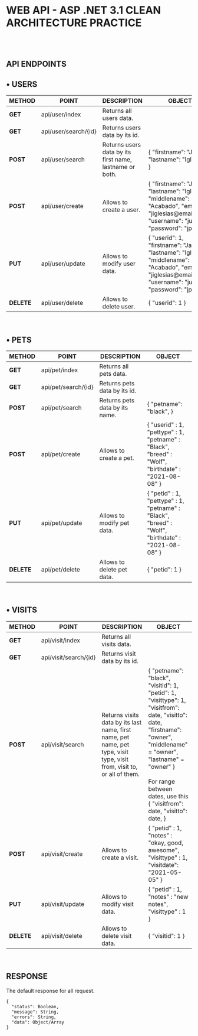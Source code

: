# WEB API - ASP .NET 3.1 CLEAN ARCHITECTURE PRACTICE
</br></br>
## API ENDPOINTS
  ## • USERS
  <Table>
    <thead>
        <tr>
          <th>METHOD</th>
          <th>POINT</th>
          <th>DESCRIPTION</th>
          <th>OBJECT</th>
        </tr>
    </thead>
    <tbody>
        <tr>
          <td><strong>GET</strong></td>
          <td>api/user/index</td>
          <td>Returns all users data.</td>
          <td>
           </td>
        </tr>
        <tr>
          <td><strong>GET</strong></td>
          <td>api/user/search/{id}</td>
          <td>Returns users data by its id.</td>
          <td>
           </td>
        </tr>
        <tr>
          <td><strong>POST</strong></td>
          <td>api/user/search</td>
          <td>Returns users data by its first name, lastname or both.</td>
          <td>
             {
                 "firstname": "Jayar",
                 "lastname": "Iglesias"
              }
           </td>
        </tr>
        <tr>
          <td><strong>POST</strong></td>
          <td>api/user/create</td>
          <td>Allows to create a user.</td>
          <td>
             {
                "firstname": "Jayar",
                "lastname": "Iglesias",
                "middlename": "Acabado",
                "email": "jiglesias@email.com",
                "username": "juser",
                "password": "jpass",
              }
           </td>
        </tr>
        <tr>
          <td><strong>PUT</strong></td>
          <td>api/user/update</td>
          <td>Allows to modify user data.</td>
          <td>
             {
                "userid": 1,
                "firstname": "Jayar",
                "lastname": "Iglesias",
                "middlename": "Acabado",
                "email": "jiglesias@email.com",
                "username": "juser",
                "password": "jpass",
              }
           </td>
        </tr>
        <tr>
          <td><strong>DELETE</strong></td>
          <td>api/user/delete</td>
          <td>Allows to delete user.</td>
          <td>
             {
                "userid": 1
              }
           </td>
        </tr>
    </tbody>
  </Table></br>
  
  ## • PETS
  <Table>
    <thead>
        <tr>
          <th>METHOD</th>
          <th>POINT</th>
          <th>DESCRIPTION</th>
          <th>OBJECT</th>
        </tr>
    </thead>
    <tbody>
        <tr>
          <td><strong>GET</strong></td>
          <td>api/pet/index</td>
          <td>Returns all pets data.</td>
          <td>
           </td>
        </tr>
        <tr>
          <td><strong>GET</strong></td>
          <td>api/pet/search/{id}</td>
          <td>Returns pets data by its id.</td>
          <td>
           </td>
        </tr>
        <tr>
          <td><strong>POST</strong></td>
          <td>api/pet/search</td>
          <td>Returns pets data by its name.</td>
          <td>
             {
                 "petname": "black",
              }
           </td>
        </tr>
        <tr>
          <td><strong>POST</strong></td>
          <td>api/pet/create</td>
          <td>Allows to create a pet.</td>
          <td>
              { 
                  "userid" : 1,
                  "pettype" : 1,
                  "petname" : "Black",
                  "breed" : "Wolf",
                  "birthdate" : "2021-08-08"
              }
           </td>
        </tr>
        <tr>
          <td><strong>PUT</strong></td>
          <td>api/pet/update</td>
          <td>Allows to modify pet data.</td>
          <td>
              { 
                  "petid" : 1,
                  "pettype" : 1,
                  "petname" : "Black",
                  "breed" : "Wolf",
                  "birthdate" : "2021-08-08"
              }
           </td>
        </tr>
        <tr>
          <td><strong>DELETE</strong></td>
          <td>api/pet/delete</td>
          <td>Allows to delete pet data.</td>
          <td>
             {
                "petid": 1
              }
           </td>
        </tr>
    </tbody>
  </Table></br>
  
  ## • VISITS
  <Table>
    <thead>
        <tr>
          <th>METHOD</th>
          <th>POINT</th>
          <th>DESCRIPTION</th>
          <th>OBJECT</th>
        </tr>
    </thead>
    <tbody>
        <tr>
          <td><strong>GET</strong></td>
          <td>api/visit/index</td>
          <td>Returns all visits data.</td>
          <td>
           </td>
        </tr>
        <tr>
          <td><strong>GET</strong></td>
          <td>api/visit/search/{id}</td>
          <td>Returns visit data by its id.</td>
          <td>
           </td>
        </tr>
        <tr>
          <td><strong>POST</strong></td>
          <td>api/visit/search</td>
          <td>Returns visits data by its last name, first name, pet name, pet type, visit type, visit from, visit to, or all of them.
          <td>
             {
                 "petname": "black",
                 "visitid": 1,
                 "petid": 1,
                 "visittype": 1,
                 "visitfrom": date,
                 "visitto": date,
                 "firstname": "owner",
                 "middlename" = "owner",
                 "lastname" = "owner"
              }
              </br></br>
              For range between dates, use this
              </br>
              {
                 "visitfrom": date,
                 "visitto": date,
              }
           </td>
        </tr>
        <tr>
          <td><strong>POST</strong></td>
          <td>api/visit/create</td>
          <td>Allows to create a visit.</td>
          <td>
              {
                  "petid" : 1,
                  "notes" : "okay, good, awesome",
                  "visittype" : 1,
                  "visitdate": "2021-05-05"
              }
           </td>
        </tr>
        <tr>
          <td><strong>PUT</strong></td>
          <td>api/visit/update</td>
          <td>Allows to modify visit data.</td>
          <td>
                {
                    "petid" : 1,
                    "notes" : "new notes",
                    "visittype" : 1
                }
           </td>
        </tr>
        <tr>
          <td><strong>DELETE</strong></td>
          <td>api/visit/delete</td>
          <td>Allows to delete visit data.</td>
          <td>
             {
                "visitid": 1
              }
           </td>
        </tr>
    </tbody>
  </Table></br>
  
## RESPONSE
The default response for all request.
```
{
  "status": Boolean,
  "message": String,
  "errors": String,
  "data": Object/Array
}
```
